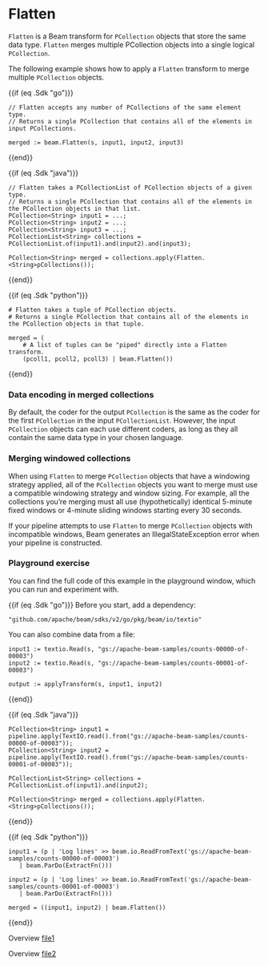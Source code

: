 <!--
Licensed under the Apache License, Version 2.0 (the "License");
you may not use this file except in compliance with the License.
You may obtain a copy of the License at
http://www.apache.org/licenses/LICENSE-2.0
Unless required by applicable law or agreed to in writing, software
distributed under the License is distributed on an "AS IS" BASIS,
WITHOUT WARRANTIES OR CONDITIONS OF ANY KIND, either express or implied.
See the License for the specific language governing permissions and
limitations under the License.
-->
# Flatten

`Flatten` is a Beam transform for `PCollection` objects that store the same data type. `Flatten` merges multiple PCollection objects into a single logical `PCollection`.

The following example shows how to apply a `Flatten` transform to merge multiple `PCollection` objects.

{{if (eq .Sdk "go")}}
```
// Flatten accepts any number of PCollections of the same element type.
// Returns a single PCollection that contains all of the elements in input PCollections.

merged := beam.Flatten(s, input1, input2, input3)
```
{{end}}

{{if (eq .Sdk "java")}}
```
// Flatten takes a PCollectionList of PCollection objects of a given type.
// Returns a single PCollection that contains all of the elements in the PCollection objects in that list.
PCollection<String> input1 = ...;
PCollection<String> input2 = ...;
PCollection<String> input3 = ...;
PCollectionList<String> collections = PCollectionList.of(input1).and(input2).and(input3);

PCollection<String> merged = collections.apply(Flatten.<String>pCollections());
```
{{end}}

{{if (eq .Sdk "python")}}
```
# Flatten takes a tuple of PCollection objects.
# Returns a single PCollection that contains all of the elements in the PCollection objects in that tuple.

merged = (
    # A list of tuples can be "piped" directly into a Flatten transform.
    (pcoll1, pcoll2, pcoll3) | beam.Flatten())
```
{{end}}

### Data encoding in merged collections

By default, the coder for the output `PCollection` is the same as the coder for the first `PCollection` in the input `PCollectionList`. However, the input `PCollection` objects can each use different coders, as long as they all contain the same data type in your chosen language.

### Merging windowed collections

When using `Flatten` to merge `PCollection` objects that have a windowing strategy applied, all of the `PCollection` objects you want to merge must use a compatible windowing strategy and window sizing. For example, all the collections you’re merging must all use (hypothetically) identical 5-minute fixed windows or 4-minute sliding windows starting every 30 seconds.

If your pipeline attempts to use `Flatten` to merge `PCollection` objects with incompatible windows, Beam generates an IllegalStateException error when your pipeline is constructed.

### Playground exercise

You can find the full code of this example in the playground window, which you can run and experiment with.

{{if (eq .Sdk "go")}}
Before you start, add a dependency:
```
"github.com/apache/beam/sdks/v2/go/pkg/beam/io/textio"
```

You can also combine data from a file:
```
input1 := textio.Read(s, "gs://apache-beam-samples/counts-00000-of-00003")
input2 := textio.Read(s, "gs://apache-beam-samples/counts-00001-of-00003")

output := applyTransform(s, input1, input2)
```
{{end}}

{{if (eq .Sdk "java")}}
```
PCollection<String> input1 = pipeline.apply(TextIO.read().from("gs://apache-beam-samples/counts-00000-of-00003"));
PCollection<String> input2 = pipeline.apply(TextIO.read().from("gs://apache-beam-samples/counts-00001-of-00003"));

PCollectionList<String> collections = PCollectionList.of(input1).and(input2);

PCollection<String> merged = collections.apply(Flatten.<String>pCollections());
```
{{end}}

{{if (eq .Sdk "python")}}
```
input1 = (p | 'Log lines' >> beam.io.ReadFromText('gs://apache-beam-samples/counts-00000-of-00003')
   | beam.ParDo(ExtractFn()))

input2 = (p | 'Log lines' >> beam.io.ReadFromText('gs://apache-beam-samples/counts-00001-of-00003')
   | beam.ParDo(ExtractFn()))

merged = ((input1, input2) | beam.Flatten())
```
{{end}}

Overview [file1](https://storage.googleapis.com/apache-beam-samples/counts-00000-of-00003)

Overview [file2](https://storage.googleapis.com/apache-beam-samples/counts-00001-of-00003)
